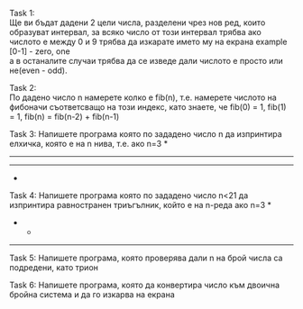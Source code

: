 Task 1:   
Ще ви бъдат дадени 2 цели числа, разделени чрез нов ред, които образуват интервал, за всяко число от този интервал трябва ако числото е между
0 и 9 трябва да изкарате името му на екрана example [0-1] - zero, one   
а в останалите случаи трябва да се изведе дали числото е просто или не(even - odd).  
  
Task 2:  
По дадено число n намерете колко е fib(n), т.е. намерете числото на фибоначи съответсващо на този индекс, като знаете, че
fib(0) = 1, fib(1) = 1, fib(n) = fib(n-2) + fib(n-1)   
  
Task 3: Напишете програма която по зададено число n да изпринтира елхичка, която е на n нива, т.е. ако n=3
  *  
 ***
*****  
  *  
 
Task 4: Напишете програма която по зададено число n<21 да изпринтира равностранен триъгълник, който е на n-реда
aкo n=3
  *  
 * *   
* * *  
  
Task 5: Напишете програма, която проверява дали n на брой числа са подредени, като трион

Task 6: Напишете програма, която да конвертира число към двоична бройна система и да го изкарва на екрана
  

